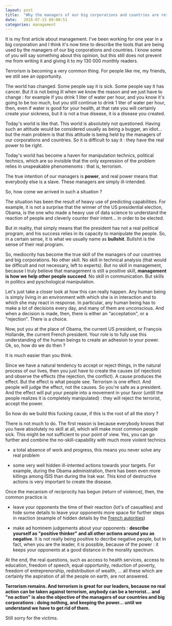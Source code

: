 ```yaml
---
layout: post
title:  "Why the managers of our big corporations and countries are responsible for terrorism"
date:   2016-07-15 00:00:51
categories: management
---
```


It is my first article about management. I've been working for one year in a big corporation and I think it's now time to describe the tools that are being used by the managers of our big corporations and countries. I know some of you will say something about this opinion, but this still does not prevent me from writing it and giving it to my 130 000 monthly readers.

Terrorism is becoming a very common thing. For people like me, my friends, we still see an opportunity.

The world has changed. Some people say it is sick. Some people say it has cancer. But it is not being ill when we know the reason and we just have to change : for example if you drink 1 liter of water per hour, and you know it's going to be too much, but you still continue to drink 1 liter of water per hour, then, even if water is good for your health, at that rate you will certainly create your sickness, but it is not a true disease, it is a disease you created.

Today's world is like that. This world is absolutely not questioned. Having such an attitude would be considered usually as being a bugger, an idiot... but the main problem is that this attitude is being held by the managers of our corporations and countries. So it is difficult to say it : they have the real power to be right.

Today's world has become a haven for manipulation technics, political technics, which are so invisible that the only expression of the problem relies in unspeakable phenomenoms : that is, terrorism.

The true intention of our managers is **power**, and real power means that everybody else is a slave. These managers are simply ill-intended.

So, how come we arrived in such a situation ?

The situation has been the result of heavy use of predicting capabilities. For example, it is not a surprise that the winner of the US presidential election, Obama, is the one who made a heavy use of data science to understand the reaction of people and cleverly counter their intent... in order to be elected.

But in reality, that simply means that the president has not a real political program, and his success relies in its capacity to manipulate the people. So, in a certain sense, it is what we usually name as **bullshit**. Bullshit is the sense of their real program.

So, mediocrity has become the true skill of the managers of our countries and big corporations. No other skill. No skill in technical analysis (that would be difficult and not necessary, left to experts). But no skill in management, because I truly believe that management is still a positive skill, **management is how we help other people succeed**. No skill in communication. But skills in politics and pyschological manipulation.

Let's just take a closer look at how this can really happen. Any human being is simply living in an environment with which she is in interaction and to which she may react in response. In particular, any human being has to make a lot of decisions every day, and many of them are unconscious. And when a decision is made, then, there is either an "acceptation", or a "rejection". There is a choice.

Now, put you at the place of Obama, the current US president, or François Hollande, the current French president. Your role is to fully use this understanding of the human beings to create an adhesion to your power. Ok, so, how do we do then ?

It is much easier than you think.

Since we have a natural tendency to accept or reject things, in the natural process of our lives, then you just have to create the causes (of rejection) and observe the effects (the rejection, the conflict). A cause produces the effect. But the effect is what people see. Terrorism is one effect. And people will judge the effect, not the causes. So you're safe as a president. And the effect will put your people into a movement in your favor (untill the people realizes it is completely manipulated) : they will reject the terrorist, accept the power.

So how do we build this fucking cause, if this is the root of all the story ?

There is not much to do. The first reason is because everybody knows that you have absolutely no skill at all, which will make most common people sick. This might be not sufficient to your point of view. Yes, you can go further and combine the no-skill-capability with much more violent technics

- a total absence of work and progress, this means you never solve any real problem

- some very well hidden ill-intented actions towards your targets. For example, during the Obama administration, there has been even more killings among ISIS than during the Irak war. This kind of destructive actions is very important to create the disease.

Once the mecanism of reciprocity has begun (return of violence), then, the common practice is

- leave your opponents the time of their reaction (lot's of casualties) and hide some details to leave your opponents more space for further steps in reaction (example of hidden details by the [French autorities](http://lesobservateurs.ch/2016/07/14/bataclan-testicules-coupees-mises-bouche-decapitations-proteger-musulmans-gouvernement-a-censure-tortures-infligees-aux-victimes/?utm_source=twitterfeed&utm_medium=twitter))

- make ad hominem judgements about your opponents : **describe yourself as "positive thinker" and all other actions around you as negative**. It is not really being positive to decribe negative people, but in fact, when you are the leader, it is possible, because of the power : it keeps your opponents at a good distance in the morality spectrum.

At the end, the real questions, such as access to health services, access to education, freedom of speech, equal opportunity, reduction of poverty, freedom of entreprenorship, redistribution of wealth, ... all these which are certainly the aspiration of all the people on earth, are not answered.

**Terrorism remains. And terrorism is great for our leaders, because no real action can be taken against terrorism, anybody can be a terrorist... and "no action" is also the objective of the managers of our countries and big corporations : doing nothing, and keeping the power... until we understand we have to get rid of them.**

Still sorry for the victims.
